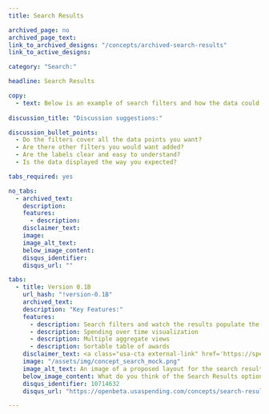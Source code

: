```yaml
---
title: Search Results

archived_page: no
archived_page_text:
link_to_archived_designs: "/concepts/archived-search-results"
link_to_active_designs:

category: "Search:"

headline: Search Results

copy:
  - text: Below is an example of search filters and how the data could be displayed based on the filters chosen. Please take a look and tell us what you think in the comments section. 
  
discussion_title: "Discussion suggestions:"

discussion_bullet_points:
  - Do the filters cover all the data points you want?
  - Are there other filters you would want added?
  - Are the labels clear and easy to understand?
  - Is the data displayed the way you expected? 

tabs_required: yes

no_tabs:
  - archived_text:
    description:
    features:
      - description:
    disclaimer_text:
    image:
    image_alt_text:
    below_image_content:
    disqus_identifier:
    disqus_url: ""

tabs:
  - title: Version 0.1B
    url_hash: "!version-0.1B"
    archived_text:
    description: "Key Features:"
    features:
      - description: Search filters and watch the results populate the tables, graphs, and maps
      - description: Spending over time visualization
      - description: Multiple aggregate views
      - description: Sortable table of awards
    disclaimer_text: <a class="usa-cta external-link" href='https://spendingdata.us/#/search' target="_blank">View the interactive prototype</a>
    image: "/assets/img/concept_search_mock.png"
    image_alt_text: An image of a proposed layout for the search results page that consists of a list of search filters on the left side of the page and to the right, a heat map of spending within the U.S., pie charts showing the distribution of awards by category and object class, a list of top awarding agencies, a list of top awarded recipients, and below, a table of all award results separated by award type, in tabs.
    below_image_content: What do you think of the Search Results option?
    disqus_identifier: 10714632
    disqus_url: "https://openbeta.usaspending.com/concepts/search-results#!version-0.1B"

---
```

